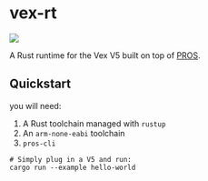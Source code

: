 # vex-rt

[![](https://img.shields.io/crates/v/vex-rt)](https://crates.io/crates/vex-rt)

A Rust runtime for the Vex V5 built on top of [PROS](https://pros.cs.purdue.edu/).

## Quickstart

you will need:
1. A Rust toolchain managed with `rustup`
2. An `arm-none-eabi` toolchain
3. `pros-cli`


```shell
# Simply plug in a V5 and run:
cargo run --example hello-world
```
